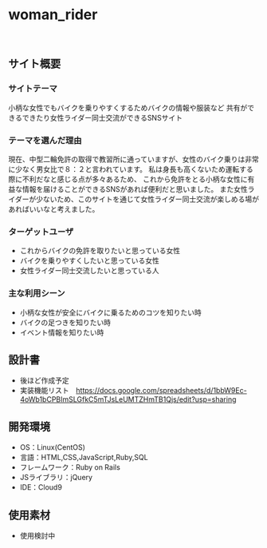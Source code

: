 # woman_rider
​
## サイト概要
### サイトテーマ
小柄な女性でもバイクを乗りやすくするためバイクの情報や服装など
共有ができるできたり女性ライダー同士交流ができるSNSサイト

### テーマを選んだ理由
現在、中型二輪免許の取得で教習所に通っていますが、女性のバイク乗りは非常に少なく男女比で８：２と言われています。
私は身長も高くないため運転する際に不利だなと感じる点が多々あるため、
これから免許をとる小柄な女性に有益な情報を届けることができるSNSがあれば便利だと思いました。
また女性ライダーが少ないため、このサイトを通じて女性ライダー同士交流が楽しめる場があればいいなと考えました。
​
### ターゲットユーザ
- これからバイクの免許を取りたいと思っている女性
- バイクを乗りやすくしたいと思っている女性
- 女性ライダー同士交流したいと思っている人

### 主な利用シーン
- 小柄な女性が安全にバイクに乗るためのコツを知りたい時
- バイクの足つきを知りたい時
- イベント情報を知りたい時
​
## 設計書
- 後ほど作成予定
- 実装機能リスト　https://docs.google.com/spreadsheets/d/1bbW9Ec-4oWb1bCPBImSLGfkC5mTJsLeUMTZHmTB1Qjs/edit?usp=sharing
​
## 開発環境
- OS：Linux(CentOS)
- 言語：HTML,CSS,JavaScript,Ruby,SQL
- フレームワーク：Ruby on Rails
- JSライブラリ：jQuery
- IDE：Cloud9
​
## 使用素材
- 使用検討中